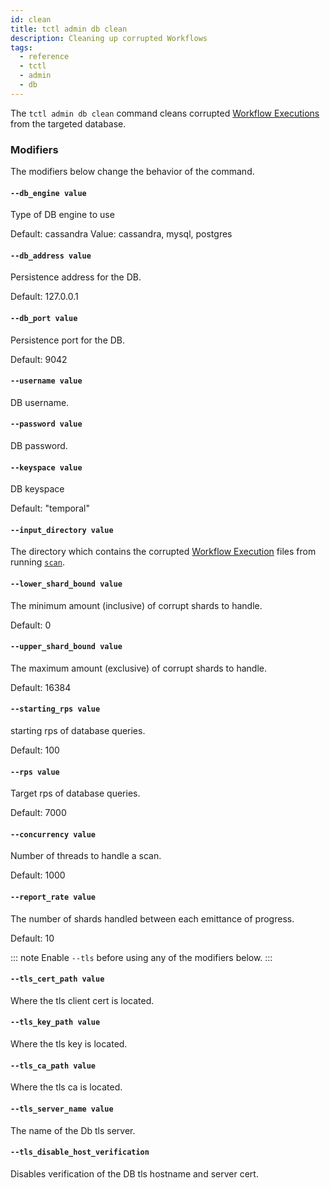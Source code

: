 ```yaml
---
id: clean
title: tctl admin db clean
description: Cleaning up corrupted Workflows
tags:
  - reference
  - tctl
  - admin
  - db
---
```


The `tctl admin db clean` command cleans corrupted [Workflow Executions](/docs/concepts/what-is-a-workflow-execution) from the targeted database.

### Modifiers
The modifiers below change the behavior of the command.

#### `--db_engine value`
Type of DB engine to use

Default: cassandra
Value: cassandra, mysql, postgres

#### `--db_address value`
Persistence address for the DB.

Default: 127.0.0.1

#### `--db_port value`
Persistence port for the DB.

Default: 9042

#### `--username value`
DB username.

#### `--password value`
DB password.

#### `--keyspace value`
DB keyspace

Default: "temporal"

#### `--input_directory value`
The directory which contains the corrupted [Workflow Execution](/docs/concepts/what-is-a-workflow-execution) files from running [`scan`](/docs/tctl/admin/db/scan).

#### `--lower_shard_bound value`
The minimum amount (inclusive) of corrupt shards to handle.

Default: 0

#### `--upper_shard_bound value`
The maximum amount (exclusive) of corrupt shards to handle.

Default: 16384

#### `--starting_rps value`
starting rps of database queries.

Default: 100

#### `--rps value`
Target rps of database queries.

Default: 7000

#### `--concurrency value`
Number of threads to handle a scan.

Default: 1000

#### `--report_rate value`
The number of shards handled between each emittance of progress.

Default: 10

::: note
Enable `--tls` before using any of the modifiers below.
:::

#### `--tls_cert_path value`
Where the tls client cert is located.

#### `--tls_key_path value`
Where the tls key is located.

#### `--tls_ca_path value`
Where the tls ca is located.

#### `--tls_server_name value`
The name of the Db tls server.

#### `--tls_disable_host_verification`
Disables verification of the DB tls hostname and server cert.